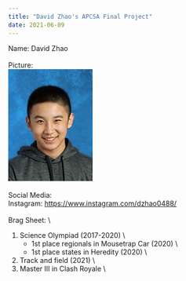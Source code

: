```yaml
---
title: "David Zhao's APCSA Final Project"
date: 2021-06-09
---
```


Name: David Zhao \
\
Picture: \
![image](https://github.com/dzhaoebnet/github-pages-with-jekyll/blob/main/img1.jfif?raw=true) \
\
Social Media: \
Instagram: https://www.instagram.com/dzhao0488/ \
\
Brag Sheet: \
  1. Science Olympiad (2017-2020) \
      - 1st place regionals in Mousetrap Car (2020) \
      - 1st place states in Heredity (2020) \
  2. Track and field (2021) \
  3. Master III in Clash Royale \
